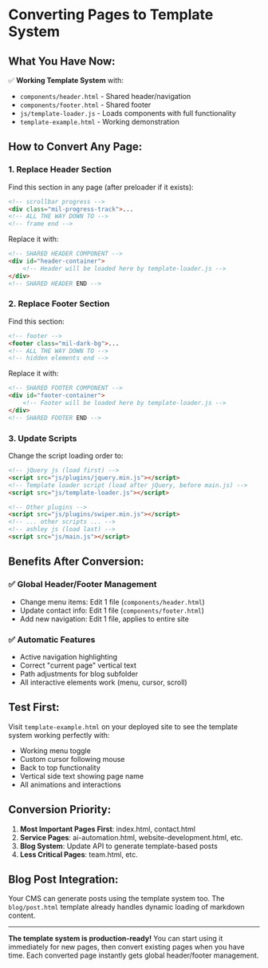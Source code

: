 # Converting Pages to Template System

## What You Have Now:
✅ **Working Template System** with:
- `components/header.html` - Shared header/navigation
- `components/footer.html` - Shared footer  
- `js/template-loader.js` - Loads components with full functionality
- `template-example.html` - Working demonstration

## How to Convert Any Page:

### 1. **Replace Header Section**
Find this section in any page (after preloader if it exists):
```html
<!-- scrollbar progress -->
<div class="mil-progress-track">...
<!-- ALL THE WAY DOWN TO -->
<!-- frame end -->
```

Replace it with:
```html
<!-- SHARED HEADER COMPONENT -->
<div id="header-container">
    <!-- Header will be loaded here by template-loader.js -->
</div>
<!-- SHARED HEADER END -->
```

### 2. **Replace Footer Section**
Find this section:
```html
<!-- footer -->
<footer class="mil-dark-bg">...
<!-- ALL THE WAY DOWN TO -->
<!-- hidden elements end -->
```

Replace it with:
```html
<!-- SHARED FOOTER COMPONENT -->
<div id="footer-container">
    <!-- Footer will be loaded here by template-loader.js -->
</div>
<!-- SHARED FOOTER END -->
```

### 3. **Update Scripts**
Change the script loading order to:
```html
<!-- jQuery js (load first) -->
<script src="js/plugins/jquery.min.js"></script>
<!-- Template loader script (load after jQuery, before main.js) -->
<script src="js/template-loader.js"></script>

<!-- Other plugins -->
<script src="js/plugins/swiper.min.js"></script>
<!-- ... other scripts ... -->
<!-- ashley js (load last) -->
<script src="js/main.js"></script>
```

## Benefits After Conversion:

### ✅ **Global Header/Footer Management**
- Change menu items: Edit 1 file (`components/header.html`)
- Update contact info: Edit 1 file (`components/footer.html`)  
- Add new navigation: Edit 1 file, applies to entire site

### ✅ **Automatic Features**
- Active navigation highlighting
- Correct "current page" vertical text
- Path adjustments for blog subfolder
- All interactive elements work (menu, cursor, scroll)

## Test First:
Visit `template-example.html` on your deployed site to see the template system working perfectly with:
- Working menu toggle
- Custom cursor following mouse
- Back to top functionality
- Vertical side text showing page name
- All animations and interactions

## Conversion Priority:
1. **Most Important Pages First**: index.html, contact.html
2. **Service Pages**: ai-automation.html, website-development.html, etc.
3. **Blog System**: Update API to generate template-based posts
4. **Less Critical Pages**: team.html, etc.

## Blog Post Integration:
Your CMS can generate posts using the template system too. The `blog/post.html` template already handles dynamic loading of markdown content.

---

**The template system is production-ready!** You can start using it immediately for new pages, then convert existing pages when you have time. Each converted page instantly gets global header/footer management.